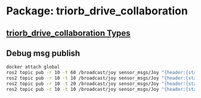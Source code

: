 # Package: triorb_drive_collaboration


## [triorb_drive_collaboration Types](../TriOrb-ROS2-Types/triorb_drive_collaboration/README.md)

## Debug msg publish
```bash
docker attach global
ros2 topic pub -r 10 -t 60 /broadcast/joy sensor_msgs/Joy "{header:{stamp:{sec: 0, nanosec: 0}, frame_id: 'sample_payload'}, axes:[0.0,0.8,0.0]}"
ros2 topic pub -r 10 -t 10 /broadcast/joy sensor_msgs/Joy "{header:{stamp:{sec: 0, nanosec: 0}, frame_id: 'sample_payload'}, axes:[0.0,0.0,0.0]}"
ros2 topic pub -r 10 -t 20 /broadcast/joy sensor_msgs/Joy "{header:{stamp:{sec: 0, nanosec: 0}, frame_id: 'sample_payload'}, axes:[0.5,0.0,0.0]}"
ros2 topic pub -r 10 -t 10 /broadcast/joy sensor_msgs/Joy "{header:{stamp:{sec: 0, nanosec: 0}, frame_id: 'sample_payload'}, axes:[0.0,0.0,0.0]}"
```